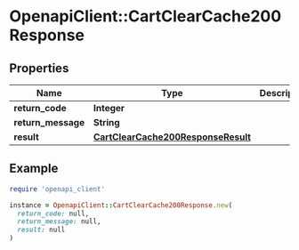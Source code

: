 # OpenapiClient::CartClearCache200Response

## Properties

| Name | Type | Description | Notes |
| ---- | ---- | ----------- | ----- |
| **return_code** | **Integer** |  | [optional] |
| **return_message** | **String** |  | [optional] |
| **result** | [**CartClearCache200ResponseResult**](CartClearCache200ResponseResult.md) |  | [optional] |

## Example

```ruby
require 'openapi_client'

instance = OpenapiClient::CartClearCache200Response.new(
  return_code: null,
  return_message: null,
  result: null
)
```

